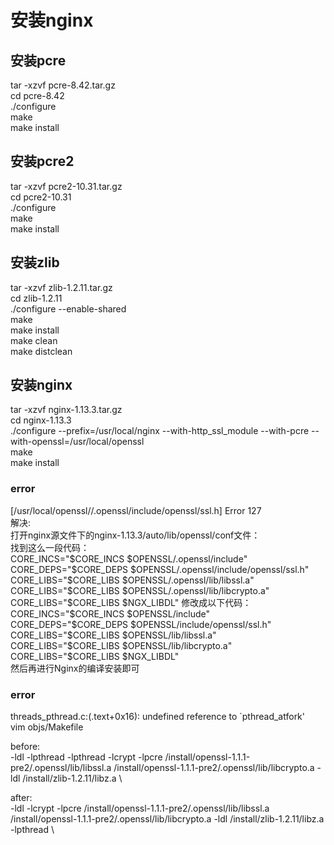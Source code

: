 # 安装nginx

## 安装pcre
tar -xzvf pcre-8.42.tar.gz  
cd pcre-8.42  
./configure  
make  
make install  

## 安装pcre2
tar -xzvf pcre2-10.31.tar.gz  
cd pcre2-10.31  
./configure  
make  
make install  

## 安装zlib
tar -xzvf zlib-1.2.11.tar.gz  
cd zlib-1.2.11  
./configure --enable-shared  
make  
make install  
make clean  
make distclean  

## 安装nginx
tar -xzvf nginx-1.13.3.tar.gz  
cd nginx-1.13.3  
./configure --prefix=/usr/local/nginx --with-http_ssl_module --with-pcre --with-openssl=/usr/local/openssl  
make  
make install  

### error
[/usr/local/openssl//.openssl/include/openssl/ssl.h] Error 127   
解决:  
打开nginx源文件下的nginx-1.13.3/auto/lib/openssl/conf文件：  
找到这么一段代码：  
CORE_INCS="$CORE_INCS $OPENSSL/.openssl/include"  
CORE_DEPS="$CORE_DEPS $OPENSSL/.openssl/include/openssl/ssl.h"  
CORE_LIBS="$CORE_LIBS $OPENSSL/.openssl/lib/libssl.a"  
CORE_LIBS="$CORE_LIBS $OPENSSL/.openssl/lib/libcrypto.a"  
CORE_LIBS="$CORE_LIBS $NGX_LIBDL"  
修改成以下代码：  
CORE_INCS="$CORE_INCS $OPENSSL/include"  
CORE_DEPS="$CORE_DEPS $OPENSSL/include/openssl/ssl.h"  
CORE_LIBS="$CORE_LIBS $OPENSSL/lib/libssl.a"  
CORE_LIBS="$CORE_LIBS $OPENSSL/lib/libcrypto.a"  
CORE_LIBS="$CORE_LIBS $NGX_LIBDL"  
然后再进行Nginx的编译安装即可  
 
### error 
threads_pthread.c:(.text+0x16): undefined reference to `pthread_atfork'   
vim objs/Makefile  

before:   
-ldl -lpthread -lpthread -lcrypt -lpcre /install/openssl-1.1.1-pre2/.openssl/lib/libssl.a /install/openssl-1.1.1-pre2/.openssl/lib/libcrypto.a -ldl /install/zlib-1.2.11/libz.a \   

after:   
-ldl -lcrypt -lpcre /install/openssl-1.1.1-pre2/.openssl/lib/libssl.a /install/openssl-1.1.1-pre2/.openssl/lib/libcrypto.a -ldl /install/zlib-1.2.11/libz.a -lpthread \  
